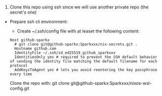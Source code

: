 
1. Clone this repo using ssh since we will use another private repo (the secret's one)

* Prepare ssh cli environment:
  - Create ~/.ssh/config file with at leaset the following content:
  
  ```
  Host github-sparkx
    # git clone git@github-sparkx:Sparkxxx/nix-secrets.git .
    Hostname github.com
    IdentityFile ~/.ssh/id_ed25519_github_sparkxxx
    IdentitiesOnly yes # required to prevent the SSH default behavior of sending the identity file matching the default filename for each protocol
    AddKeysToAgent yes # lets you avoid reentering the key passphrase every time
  ```

  Clone the repo with: 
    git clone git@github-sparkx:Sparkxxx/nixos-wsl-config.git

  
  